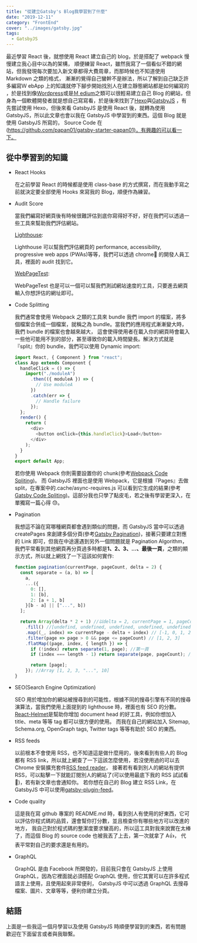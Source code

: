 ```yaml
---
title: "從建立Gatsby's Blog我學習到了什麼"
date: "2019-12-11"
category: "FrontEnd"
cover: "../images/gatsby.jpg"
tags:
  - GatsbyJS
---
```


最近學習 React 後，就想使用 React 建立自己的 blog，於是搭配了 webpack 慢慢建立我心目中以為的架構，
順便練習 React，雖然我寫了一個看似不錯的網站，但我發現每次要加入新文章都得大費周章，而那時候也不知道使用 Markdown 之類的格式，
漸漸的覺得自己蠻幹不是辦法，所以了解到自己缺乏許多編寫Ｗ ebApp 上的知識就停下腳步開始找別人在建立靜態網站都是如何編寫的
，於是找到像[Wordpress](https://zh-tw.wordpress.com/)或是[Ｍ edium](https://medium.com/)之類可以很輕易建立自己
Blog 的網站，但身為一個軟體開發者就是想自己寫寫看，於是後來找到了[Hexo](https://hexo.io/zh-tw/index.html)與[GatsbyJS](https://www.gatsbyjs.org/)
，有先嘗試使用 Hexo，但後來看 GatsbyJS 是使用 React 後，就轉為使用 GatsbyJS，所以此文章也會以我在 GatsbyJS 中學習到的東西。這個 Blog 就是使用 GatsbyJS 所寫的，
Source Code 在(<https://github.com/papan01/gatsby-starter-papan01)，有興趣的可以看一下。>

## 從中學習到的知識

- React Hooks

  在之前學習 React 的時候都是使用 class-base 的方式撰寫，而在我動手寫之前就決定要全部使用 Hooks 來寫我的 Blog，順便作為練習。

- Audit Score

  當我們編寫好網頁後有時候很難評估到底你寫得好不好，好在我們可以透過一些工具來幫助我們評估網站。

  [Lighthouse](https://developers.google.com/web/tools/lighthouse/):

  Lighthouse 可以幫我們評估網頁的 performance, accessibility, progressive web apps (PWAs)等等，我們可以透過 chrome 的開發人員工具，裡面的 audit 找到它。

  [WebPageTest](https://www.webpagetest.org/):

  WebPageTest 也是可以一個可以幫我們測試網站速度的工具，只要進去網頁輸入你想評估的網址即可。

- Code Splitting

  我們通常會使用 Webpack 之類的工具來 bundle 我們 import 的檔案，將多個檔案合併成一個檔案，就稱之為 bundle。當我們的應用程式漸漸變大時，我們 bundle 的檔案也會越來越大，
  這會使得使用者在載入你的網頁時會載入一些他可能用不到的部分，甚至導致你的載入時間變長。解決方式就是『split』你的 bundle，我們可以使用 Dynamic import:

  ```js
  import React, { Component } from "react";
  class App extends Component {
    handleClick = () => {
      import("./moduleA")
        .then(({ moduleA }) => {
          // Use moduleA
        })
        .catch(err => {
          // Handle failure
        });
    };
    render() {
      return (
        <div>
          <button onClick={this.handleClick}>Load</button>
        </div>
      );
    }
  }
  export default App;
  ```

  若你使用 Webpack 你則需要設置你的 chunk(參考[Webpack Code Spliting](https://webpack.js.org/guides/code-splitting/#dynamic-imports))。
  而 GatsbyJS 裡面也是使用 Webpack，它是根據『Pages』去做 split，在專案中的.cache/async-requires.js 可以看到它生成的結果(參考[Gatsby Code Spliting](https://www.gatsbyjs.org/docs/how-code-splitting-works/))。這部分我也只學了點皮毛，若之後有學習更深入，在單獨寫一篇心得 😓。

- Pagination

  我想這不論在寫哪種網頁都會遇到類似的問題，而 GatsbyJS 當中可以透過 createPages 來創建多個分頁(參考[Gatsby Pagination](https://www.gatsbyjs.org/docs/adding-pagination/))，接著只要建立對應的 Link 即可，但我在中途還遇到另外一個問題就是 Pagination Algorithm，我們平常看到其他網頁再分頁過多時都是**1、2、3、...、最後一頁**，之類的顯示方式，所以就上網找了一下這該如何實作:

  ```js
  function pagination(currentPage, pageCount, delta = 2) {
    const separate = (a, b) => [
      a,
      ...({
        0: [],
        1: [b],
        2: [a + 1, b]
      }[b - a] || ["...", b])
    ];

    return Array(delta * 2 + 1) //以delta = 2, currentPage = 1, pageCount = 10為例
      .fill() //[undefind, undefined, undefined, undefined, undefined];
      .map((_, index) => currentPage - delta + index) // [-1, 0, 1, 2, 3]
      .filter(page => page > 0 && page <= pageCount) // [1, 2, 3]
      .flatMap((page, index, { length }) => {
        if (!index) return separate(1, page); //第一頁
        if (index === length - 1) return separate(page, pageCount); //最後一頁

        return [page];
      }); //Array [1, 2, 3, "...", 10]
  }
  ```

- SEO(Search Engine Optimization)

  SEO 用於增加你的網站被搜尋到的可能性，根據不同的搜尋引擎有不同的搜尋演算法，當我們使用上面提到的 lighthouse 時，裡面也有 SEO 的分數。
  [React-Helmet](https://github.com/nfl/react-helmet)是幫助你增加 document head 的好工具，例如你想加入 title、meta 等等 tag 都可以很方便的使用。
  而我在自己的網站加入 Sitemap, Schema.org, OpenGraph tags, Twitter tags 等等有助於 SEO 的東西。

- RSS feeds

  以前根本不會使用 RSS，也不知道這是做什麼用的，後來看到有些人的 Blog 都有 RSS link，所以就上網查了一下這該怎麼使用，若沒使用過的可以去 Chrome
  安裝擴充套件[RSS feed reader](https://chrome.google.com/webstore/detail/rss-feed-reader/pnjaodmkngahhkoihejjehlcdlnohgmp?hl=zh-TW)，
  接著若有看到別人的網站有提供 RSS，可以點擊一下就能訂閱別人的網站了(可以使用最底下我的 RSS 試試看 🤭)，若有新文章也會通知你。
  若你想在自己的 Blog 建立 RSS Link，在 GatsbyJS 中可以使用[gatsby-plugin-feed](https://www.gatsbyjs.org/packages/gatsby-plugin-feed/)。

- Code quality

  這是我在寫 github 專案的 README.md 時，看到別人有使用的好東西，它可以評估你程式碼的品質，還會幫你打分數，並且檢查你有哪些地方可以改進的地方，
  我自己對於程式碼的整潔度要求蠻高的，所以這工具對我來說實在太棒了，而這個 Blog 的 source code 也被我丟了上去，第一次就拿了 A👍，
  代表平常對自己的要求還是有用的。

- GraphQL

  GraphQL 是由 Facebook 所開發的，目前我只會在 GatsbyJS 上使用 GraphQL，因為它裡面就必須搭配 GraphQL 使用，但它其實可以在許多程式語言上使用，且使用起來非常便利，
  GatsbyJS 中可以透過 GraphQL 去搜尋檔案、圖片、文章等等，便利你建立分頁。

## 結語

上面是一些我這一個月學習以及使用 GatsbyJS 時順便學習到的東西，若有問題歡迎在下面留言或者與我聯繫。
